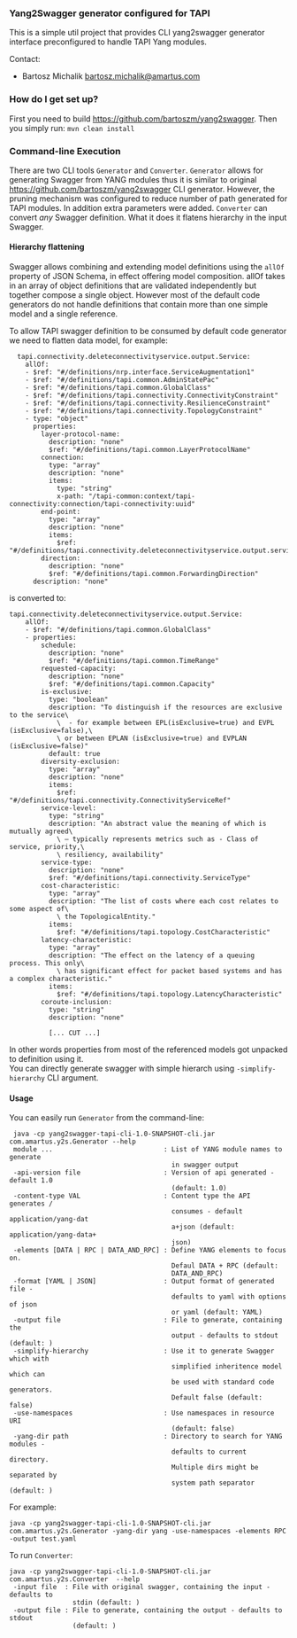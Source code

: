 ### Yang2Swagger generator configured for TAPI ###

This is a simple util project that provides CLI yang2swagger generator interface preconfigured to handle TAPI Yang modules.


Contact:

 * Bartosz Michalik bartosz.michalik@amartus.com


### How do I get set up? ###
First you need to build https://github.com/bartoszm/yang2swagger.
Then you simply run:
``mvn clean install``

### Command-line Execution ###
There are two CLI tools ``Generator`` and ``Converter``. ``Generator`` allows for generating Swagger from YANG modules thus it is similar to original 
https://github.com/bartoszm/yang2swagger CLI generator. However, the pruning mechanism was configured to reduce number of path generated for TAPI modules.
In addition extra parameters were added.
``Converter`` can convert _any_ Swagger definition. What it does it flatens hierarchy in the input Swagger. 

#### Hierarchy flattening ####
Swagger allows combining and extending model definitions using the ``allOf`` property of JSON Schema, in effect offering model composition. allOf takes in an array of object definitions that are validated independently but together compose a single object.
However most of the default code generators do not handle definitions that contain more than one simple model and a single reference.

To allow TAPI swagger definition to be consumed by default code generator we need to flatten data model, for example:

```
  tapi.connectivity.deleteconnectivityservice.output.Service:
    allOf:
    - $ref: "#/definitions/nrp.interface.ServiceAugmentation1"
    - $ref: "#/definitions/tapi.common.AdminStatePac"
    - $ref: "#/definitions/tapi.common.GlobalClass"
    - $ref: "#/definitions/tapi.connectivity.ConnectivityConstraint"
    - $ref: "#/definitions/tapi.connectivity.ResilienceConstraint"
    - $ref: "#/definitions/tapi.connectivity.TopologyConstraint"
    - type: "object"
      properties:
        layer-protocol-name:
          description: "none"
          $ref: "#/definitions/tapi.common.LayerProtocolName"
        connection:
          type: "array"
          description: "none"
          items:
            type: "string"
            x-path: "/tapi-common:context/tapi-connectivity:connection/tapi-connectivity:uuid"
        end-point:
          type: "array"
          description: "none"
          items:
            $ref: "#/definitions/tapi.connectivity.deleteconnectivityservice.output.service.EndPoint"
        direction:
          description: "none"
          $ref: "#/definitions/tapi.common.ForwardingDirection"
      description: "none"
```
is converted to:
```
tapi.connectivity.deleteconnectivityservice.output.Service:
    allOf:
    - $ref: "#/definitions/tapi.common.GlobalClass"
    - properties:
        schedule:
          description: "none"
          $ref: "#/definitions/tapi.common.TimeRange"
        requested-capacity:
          description: "none"
          $ref: "#/definitions/tapi.common.Capacity"
        is-exclusive:
          type: "boolean"
          description: "To distinguish if the resources are exclusive to the service\
            \  - for example between EPL(isExclusive=true) and EVPL (isExclusive=false),\
            \ or between EPLAN (isExclusive=true) and EVPLAN (isExclusive=false)"
          default: true
        diversity-exclusion:
          type: "array"
          description: "none"
          items:
            $ref: "#/definitions/tapi.connectivity.ConnectivityServiceRef"
        service-level:
          type: "string"
          description: "An abstract value the meaning of which is mutually agreed\
            \ – typically represents metrics such as - Class of service, priority,\
            \ resiliency, availability"
        service-type:
          description: "none"
          $ref: "#/definitions/tapi.connectivity.ServiceType"
        cost-characteristic:
          type: "array"
          description: "The list of costs where each cost relates to some aspect of\
            \ the TopologicalEntity."
          items:
            $ref: "#/definitions/tapi.topology.CostCharacteristic"
        latency-characteristic:
          type: "array"
          description: "The effect on the latency of a queuing process. This only\
            \ has significant effect for packet based systems and has a complex characteristic."
          items:
            $ref: "#/definitions/tapi.topology.LatencyCharacteristic"
        coroute-inclusion:
          type: "string"
          description: "none"
          
          [... CUT ...]
```
In other words properties from most of the referenced models got unpacked to definition using it.    
You can directly generate swagger with simple hierarch using ``-simplify-hierarchy`` CLI argument.

#### Usage ####
You can easily run ```Generator``` from the command-line:
```
 java -cp yang2swagger-tapi-cli-1.0-SNAPSHOT-cli.jar com.amartus.y2s.Generator --help
 module ...                            : List of YANG module names to generate
                                         in swagger output
 -api-version file                     : Version of api generated - default 1.0
                                         (default: 1.0)
 -content-type VAL                     : Content type the API generates /
                                         consumes - default application/yang-dat
                                         a+json (default: application/yang-data+
                                         json)
 -elements [DATA | RPC | DATA_AND_RPC] : Define YANG elements to focus on.
                                         Defaul DATA + RPC (default:
                                         DATA_AND_RPC)
 -format [YAML | JSON]                 : Output format of generated file -
                                         defaults to yaml with options of json
                                         or yaml (default: YAML)
 -output file                          : File to generate, containing the
                                         output - defaults to stdout (default: )
 -simplify-hierarchy                   : Use it to generate Swagger which with
                                         simplified inheritence model which can
                                         be used with standard code generators.
                                         Default false (default: false)
 -use-namespaces                       : Use namespaces in resource URI
                                         (default: false)
 -yang-dir path                        : Directory to search for YANG modules -
                                         defaults to current directory.
                                         Multiple dirs might be separated by
                                         system path separator (default: )

```

For example:
```
java -cp yang2swagger-tapi-cli-1.0-SNAPSHOT-cli.jar com.amartus.y2s.Generator -yang-dir yang -use-namespaces -elements RPC -output test.yaml
```

To run ``Converter``:


```
java -cp yang2swagger-tapi-cli-1.0-SNAPSHOT-cli.jar com.amartus.y2s.Converter  --help
 -input file  : File with original swagger, containing the input - defaults to
                stdin (default: )
 -output file : File to generate, containing the output - defaults to stdout
                (default: )
```
